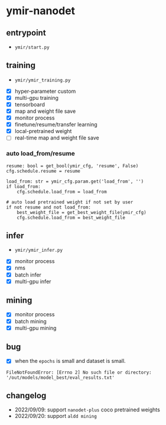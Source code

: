 # ymir-nanodet

## entrypoint
- `ymir/start.py`

## training
- `ymir/ymir_training.py`
- [x] hyper-parameter custom
- [x] multi-gpu training
- [x] tensorboard
- [x] map and weight file save
- [x] monitor process
- [x] finetune/resume/transfer learning
- [x] local-pretrained weight
- [ ] real-time map and weight file save

### auto load_from/resume
```
resume: bool = get_bool(ymir_cfg, 'resume', False)
cfg.schedule.resume = resume

load_from: str = ymir_cfg.param.get('load_from', '')
if load_from:
    cfg.schedule.load_from = load_from

# auto load pretrained weight if not set by user
if not resume and not load_from:
    best_weight_file = get_best_weight_file(ymir_cfg)
    cfg.schedule.load_from = best_weight_file
```

## infer
- `ymir/ymir_infer.py`
- [x] monitor process
- [x] nms
- [x] batch infer
- [x] multi-gpu infer

## mining
- [x] monitor process
- [x] batch mining
- [x] multi-gpu mining

## bug
- [x] when the `epochs` is small and dataset is small.
```
FileNotFoundError: [Errno 2] No such file or directory: '/out/models/model_best/eval_results.txt'
```

## changelog

- 2022/09/09: support `nanodet-plus` coco pretrained weights
- 2022/09/20: support `aldd mining`
